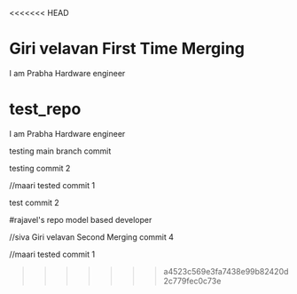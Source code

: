 
<<<<<<< HEAD











Giri velavan First Time Merging
=======
I am Prabha Hardware engineer

# test_repo
I am Prabha 
Hardware engineer


testing main branch commit

testing commit 2


//maari tested commit 1

test commit 2

#rajavel's repo
model based developer


//siva 
Giri velavan Second Merging
commit 4

//maari 
tested commit 1

>>>>>>> a4523c569e3fa7438e99b82420d2c779fec0c73e
